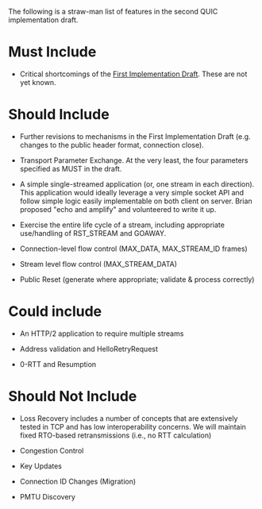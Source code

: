 The following is a straw-man list of features in the second QUIC implementation draft.

# Must Include

* Critical shortcomings of the [First Implementation Draft](https://github.com/quicwg/base-drafts/wiki/First-Implementation-Draft). These are not yet known.

# Should Include

* Further revisions to mechanisms in the First Implementation Draft (e.g. changes to the public header format, connection close).

* Transport Parameter Exchange. At the very least, the four parameters specified as MUST in the draft.

* A simple single-streamed application (or, one stream in each direction). This application would ideally leverage a very simple socket API and follow simple logic easily implementable on both client on server. Brian proposed "echo and amplify" and volunteered to write it up.

* Exercise the entire life cycle of a stream, including appropriate use/handling of RST_STREAM and GOAWAY.

* Connection-level flow control (MAX_DATA, MAX_STREAM_ID frames)

* Stream level flow control (MAX_STREAM_DATA)

* Public Reset (generate where appropriate; validate & process correctly)

# Could include

* An HTTP/2 application to require multiple streams

* Address validation and HelloRetryRequest

* 0-RTT and Resumption

# Should Not Include

* Loss Recovery includes a number of concepts that are extensively tested in TCP and has low interoperability concerns. We will maintain fixed RTO-based retransmissions (i.e., no RTT calculation)

* Congestion Control

* Key Updates

* Connection ID Changes (Migration)

* PMTU Discovery
